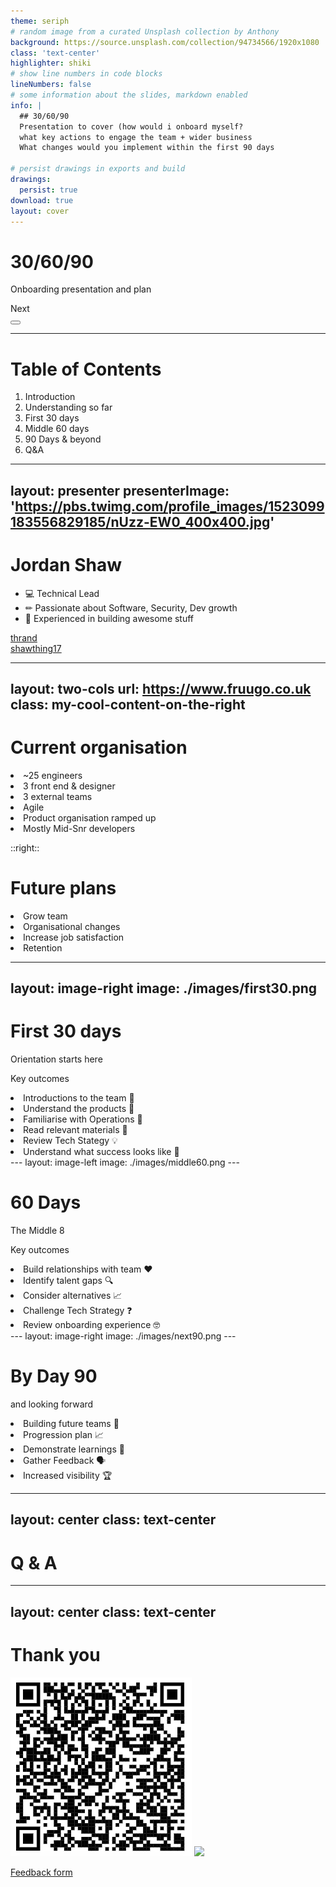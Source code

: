 ```yaml
---
theme: seriph
# random image from a curated Unsplash collection by Anthony
background: https://source.unsplash.com/collection/94734566/1920x1080
class: 'text-center'
highlighter: shiki
# show line numbers in code blocks
lineNumbers: false
# some information about the slides, markdown enabled
info: |
  ## 30/60/90
  Presentation to cover (how would i onboard myself?
  what key actions to engage the team + wider business
  What changes would you implement within the first 90 days

# persist drawings in exports and build
drawings:
  persist: true
download: true
layout: cover
---
```


# 30/60/90

Onboarding presentation and plan

<div class="pt-12">
  <span @click="$slidev.nav.next" class="px-2 py-1 rounded cursor-pointer" hover="bg-white bg-opacity-10">
    Next <carbon:arrow-right class="inline"/>
  </span>
</div>

<div class="abs-br m-6 flex gap-2">
  <button @click="$slidev.nav.openInEditor()" title="Open in Editor" class="text-xl icon-btn opacity-50 !border-none !hover:text-white">
    <carbon:edit />
  </button>
  <a href="https://github.com/slidevjs/slidev" target="_blank" alt="GitHub"
    class="text-xl icon-btn opacity-50 !border-none !hover:text-white">
    <carbon-logo-github />
  </a>
</div>

<!--
The last comment block of each slide will be treated as slide notes. It will be visible and editable in Presenter Mode along with the slide. [Read more in the docs](https://sli.dev/guide/syntax.html#notes)
-->
---

# Table of Contents

1. Introduction
2. Understanding so far
3. First 30 days
4. Middle 60 days
5. 90 Days & beyond
7. Q&A
---
layout: presenter
presenterImage: 'https://pbs.twimg.com/profile_images/1523099183556829185/nUzz-EW0_400x400.jpg'
---

# Jordan Shaw

- 💻 Technical Lead
- ✏ Passionate about Software, Security, Dev growth
- 🎨 Experienced in building awesome stuff

<div class="my-10 grid grid-cols-[80px,1fr]">
  <div><ri-github-line class="opacity-30"/><a href="https://github.com/thrand" target="_blank">thrand</a></div>
  <div><ri-twitter-line class="opacity-30"/><a href="https://twitter.com/shawthing17" target="_blank">shawthing17</a></div>
</div>

---
layout: two-cols
url: https://www.fruugo.co.uk
class: my-cool-content-on-the-right
---
# Current organisation

<div v-click="1"><li> ~25 engineers </li></div>
<div v-click="2"><li> 3 front end & designer </li> </div>
<div v-click="3"><li> 3 external teams </li></div>
<div v-click="4"><li> Agile </li></div>
<div v-click="5"><li> Product organisation ramped up </li></div>
<div v-click="6"><li> Mostly Mid-Snr developers </li> </div>

::right::

# Future plans 
<div v-click="7"><li> Grow team </li></div>
<div v-click="8"><li> Organisational changes</li></div>
<div v-click="9"><li> Increase job satisfaction  </li></div>
<div v-click="10"><li> Retention </li></div>

---
layout: image-right 
image: ./images/first30.png
---
# First 30 days 
Orientation starts here

Key outcomes

<div v-click="1"><li> Introductions to the team 🤝</li></div>
<div v-click="2"><li> Understand the products 🧠</li></div>
<div v-click="3"><li> Familiarise with Operations 💭</li></div>
<div v-click="4"><li> Read relevant materials 📰</li></div>
<div v-click="5"><li> Review Tech Stategy 💡</li></div>
<div v-click="6"><li> Understand what success looks like 🎉</li></div>
---
layout: image-left
image: ./images/middle60.png
---

# 60 Days
The Middle 8

Key outcomes

<div v-click="1"><li> Build relationships with team ❤ </li></div>
<div v-click="2"><li> Identify talent gaps 🔍</li></div>
<div v-click="3"><li> Consider alternatives 📈</li></div>
<div v-click="4"><li> Challenge Tech Strategy ❓</li></div>
<div v-click="5"><li> Review onboarding experience 🤓</li></div>
---
layout: image-right
image: ./images/next90.png
---

# By Day 90
and looking forward

<div v-click="1"><li> Building future teams 🔨</li></div>
<div v-click="2"><li> Progression plan 📈</li></div>
<div v-click="3"><li> Demonstrate learnings 🧮</li></div>
<div v-click="4"><li> Gather Feedback 🗣️</li></div>
<div v-click="5"><li> Increased visibility 🏆</li></div>

---
layout: center
class: text-center
---

# Q & A

---
layout: center
class: text-center
---

# Thank you

<div class='mx-auto px-5 w-100 grid place-items-center grid-cols-2 gap-x-20'>
  <a href="https://www.tinyurl.com/fformfeedback"><img src="/images/feedbackQR.png" /></a>
  <a href="https://sli.dev"><img src="https://sli.dev/logo-title.png" /></a>
</div>

[Feedback form](tinyurl.com/fformfeedback)

